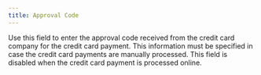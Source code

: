 ```yaml
---
title: Approval Code
---
```



Use this field to enter the approval code received from the credit card  company for the credit card payment. This information must be specified  in case the credit card payments are manually processed. This field is  disabled when the credit card payment is processed online.
